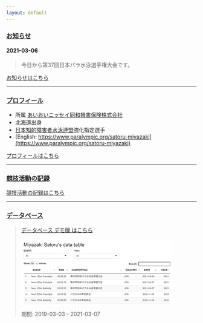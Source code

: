 ```yaml
---
layout: default
---
```



### [お知らせ](./log.html)  


####  2021-03-06
>  今日から第37回日本パラ水泳選手権大会です。  

[お知らせはこちら](./log.html)    
 
* * *

### [プロフィール](./about.html)  
        
*   所属 [あいおいニッセイ同和損害保険株式会社](http://www.challenge-support.com/)
*   北海道出身
*   [日本知的障害者水泳連盟](https://jsfpid.com/)強化指定選手
*   [English: https://www.paralympic.org/satoru-miyazaki](https://www.paralympic.org/satoru-miyazaki)  

[プロフィールはこちら](./about.html)   

* * *

### [競技活動の記録](./news.html)  

[競技活動の記録はこちら](./news.html)  

* * *

### [データベース](https://famimiya.shinyapps.io/demo/)  

>  [データベース デモ版 はこちら](https://famimiya.shinyapps.io/demo/)  
>  
>  ![image](./demo_.png)  
> 
>  期間: 2019-03-03 - 2021-03-07  
>  


